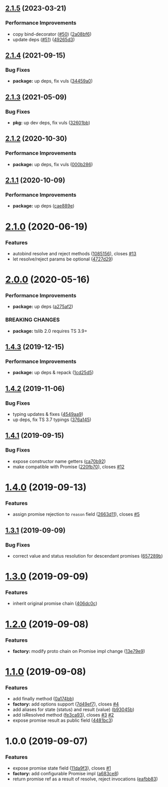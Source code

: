 ## [2.1.5](https://github.com/qiwi/inside-out-promise/compare/v2.1.4...v2.1.5) (2023-03-21)


### Performance Improvements

* copy bind-decorator ([#50](https://github.com/qiwi/inside-out-promise/issues/50)) ([2a08bf6](https://github.com/qiwi/inside-out-promise/commit/2a08bf64a1e5d4a31ecdd5df5a75e8c70ec1ac51))
* update deps ([#51](https://github.com/qiwi/inside-out-promise/issues/51)) ([49265d3](https://github.com/qiwi/inside-out-promise/commit/49265d336ccaf6a6dab94e391bbe436e2b8bad44))

## [2.1.4](https://github.com/qiwi/inside-out-promise/compare/v2.1.3...v2.1.4) (2021-09-15)


### Bug Fixes

* **package:** up deps, fix vuls ([34459a0](https://github.com/qiwi/inside-out-promise/commit/34459a09f10e6177286ac08542ba6c3e6a3e8766))

## [2.1.3](https://github.com/qiwi/inside-out-promise/compare/v2.1.2...v2.1.3) (2021-05-09)


### Bug Fixes

* **pkg:** up dev deps, fix vuls ([32601bb](https://github.com/qiwi/inside-out-promise/commit/32601bbc4d7c56d117d9069cc14fb478fa7ae47f))

## [2.1.2](https://github.com/qiwi/inside-out-promise/compare/v2.1.1...v2.1.2) (2020-10-30)


### Performance Improvements

* **package:** up deps, fix vuls ([000b286](https://github.com/qiwi/inside-out-promise/commit/000b286beebdc061ee1f515d45c38e47249f88da))

## [2.1.1](https://github.com/qiwi/inside-out-promise/compare/v2.1.0...v2.1.1) (2020-10-09)


### Performance Improvements

* **package:** up deps ([cae889e](https://github.com/qiwi/inside-out-promise/commit/cae889e4133c05c9b916fa6cbd8c4fb29ab13d6f))

# [2.1.0](https://github.com/qiwi/inside-out-promise/compare/v2.0.0...v2.1.0) (2020-06-19)


### Features

* autobind resolve and reject methods ([1085156](https://github.com/qiwi/inside-out-promise/commit/108515675f531d59fa32ab31e71ab14de69abe9d)), closes [#13](https://github.com/qiwi/inside-out-promise/issues/13)
* let resolve/reject params be optional ([4727d29](https://github.com/qiwi/inside-out-promise/commit/4727d29630db6c20e6ff7856fc2fef892a494e12))

# [2.0.0](https://github.com/qiwi/inside-out-promise/compare/v1.4.3...v2.0.0) (2020-05-16)


### Performance Improvements

* **package:** up deps ([a275af2](https://github.com/qiwi/inside-out-promise/commit/a275af23d9297c773661daad60da063e8d7c3cc9))


### BREAKING CHANGES

* **package:** tslib 2.0 requires TS 3.9+

## [1.4.3](https://github.com/qiwi/inside-out-promise/compare/v1.4.2...v1.4.3) (2019-12-15)


### Performance Improvements

* **package:** up deps & repack ([1cd25d5](https://github.com/qiwi/inside-out-promise/commit/1cd25d5b696f5dc988892b86df46fd931624d3ee))

## [1.4.2](https://github.com/qiwi/inside-out-promise/compare/v1.4.1...v1.4.2) (2019-11-06)


### Bug Fixes

* typing updates & fixes ([4549aa9](https://github.com/qiwi/inside-out-promise/commit/4549aa99f40e4e20a412b53d2212e7748ea86605))
* up deps, fix TS 3.7 typings ([376a145](https://github.com/qiwi/inside-out-promise/commit/376a1454a0e696342197b83c6f00ba155a9b990e))

## [1.4.1](https://github.com/qiwi/inside-out-promise/compare/v1.4.0...v1.4.1) (2019-09-15)


### Bug Fixes

* expose constructor name getters ([ca70b92](https://github.com/qiwi/inside-out-promise/commit/ca70b92))
* make compatible with Promise<T> ([220fb70](https://github.com/qiwi/inside-out-promise/commit/220fb70)), closes [#12](https://github.com/qiwi/inside-out-promise/issues/12)

# [1.4.0](https://github.com/qiwi/inside-out-promise/compare/v1.3.1...v1.4.0) (2019-09-13)


### Features

* assign promise rejection to `reason` field ([2663d11](https://github.com/qiwi/inside-out-promise/commit/2663d11)), closes [#5](https://github.com/qiwi/inside-out-promise/issues/5)

## [1.3.1](https://github.com/qiwi/inside-out-promise/compare/v1.3.0...v1.3.1) (2019-09-09)


### Bug Fixes

* correct value and status resolution for descendant promises ([657289b](https://github.com/qiwi/inside-out-promise/commit/657289b))

# [1.3.0](https://github.com/qiwi/inside-out-promise/compare/v1.2.0...v1.3.0) (2019-09-09)


### Features

* inherit original promise chain ([406dc0c](https://github.com/qiwi/inside-out-promise/commit/406dc0c))

# [1.2.0](https://github.com/qiwi/inside-out-promise/compare/v1.1.0...v1.2.0) (2019-09-08)


### Features

* **factory:** modify proto chain on Promise impl change ([13e79e9](https://github.com/qiwi/inside-out-promise/commit/13e79e9))

# [1.1.0](https://github.com/qiwi/inside-out-promise/compare/v1.0.0...v1.1.0) (2019-09-08)


### Features

* add finally method ([0a174bb](https://github.com/qiwi/inside-out-promise/commit/0a174bb))
* **factory:** add options support ([7d49ef7](https://github.com/qiwi/inside-out-promise/commit/7d49ef7)), closes [#4](https://github.com/qiwi/inside-out-promise/issues/4)
* add aliases for state (status) and result (value) ([b93045b](https://github.com/qiwi/inside-out-promise/commit/b93045b))
* add isResolved method ([fe3ca93](https://github.com/qiwi/inside-out-promise/commit/fe3ca93)), closes [#3](https://github.com/qiwi/inside-out-promise/issues/3) [#2](https://github.com/qiwi/inside-out-promise/issues/2)
* expose promise result as public field ([4481bc3](https://github.com/qiwi/inside-out-promise/commit/4481bc3))

# 1.0.0 (2019-09-07)


### Features

* expose promise state field ([11da9f3](https://github.com/qiwi/inside-out-promise/commit/11da9f3)), closes [#1](https://github.com/qiwi/inside-out-promise/issues/1)
* **factory:** add configurable Promise impl ([a683ce8](https://github.com/qiwi/inside-out-promise/commit/a683ce8))
* return promise ref as a result of resolve, reject invocations ([eafbb83](https://github.com/qiwi/inside-out-promise/commit/eafbb83))
